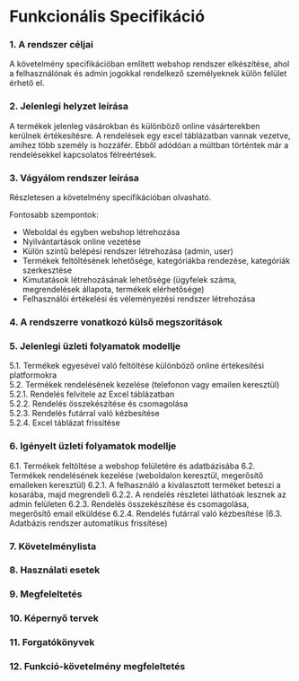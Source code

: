# Funkcionális Specifikáció

### 1. A rendszer céljai

A követelmény specifikációban említett webshop rendszer elkészítése, ahol a felhasználónak és admin jogokkal rendelkező személyeknek külön felület érhető el.


### 2. Jelenlegi helyzet leírása

A termékek jelenleg vásárokban és különböző online vásárterekben kerülnek értékesítésre. A rendelések egy excel táblázatban vannak vezetve, amihez több személy is hozzáfér.
Ebből adódóan a múltban történtek már a rendelésekkel kapcsolatos félreértések.


### 3. Vágyálom rendszer leírása

Részletesen a követelmény specifikációban olvasható.

Fontosabb szempontok:
- Weboldal és egyben webshop létrehozása
- Nyilvántartások online vezetése
- Külön szintű belépési rendszer létrehozása (admin, user)
- Termékek feltöltésének lehetősége, kategóriákba rendezése, kategóriák szerkesztése
- Kimutatások létrehozásának lehetősége (ügyfelek száma, megrendelések állapota, termékek elérhetősége)
- Felhasználói értékelési és véleményezési rendszer létrehozása


### 4. A rendszerre vonatkozó külső megszorítások



### 5. Jelenlegi üzleti folyamatok modellje

5.1.   Termékek egyesével való feltöltése különböző online értékesítési platformokra  
5.2.   Termékek rendelésének kezelése (telefonon vagy emailen keresztül)  
5.2.1. Rendelés felvitele az Excel táblázatban  
5.2.2. Rendelés összekészítése és csomagolása  
5.2.3. Rendelés futárral való kézbesítése  
5.2.4. Excel táblázat frissítése


### 6. Igényelt üzleti folyamatok modellje

6.1.   Termékek feltöltése a webshop felületére és adatbázisába
6.2.   Termékek rendelésének kezelése (weboldalon keresztül, megerősítő emaileken keresztül)
6.2.1. A felhasználó a kiválasztott terméket beteszi a kosarába, majd megrendeli
6.2.2. A rendelés részletei láthatóak lesznek az admin felületen
6.2.3. Rendelés összekészítése és csomagolása, megerősítő email elküldése
6.2.4. Rendelés futárral való kézbesítése
(6.3.  Adatbázis rendszer automatikus frissítése)


### 7. Követelménylista 



### 8. Használati esetek


### 9. Megfeleltetés


### 10. Képernyő tervek


### 11. Forgatókönyvek


### 12. Funkció-követelmény megfeleltetés